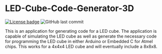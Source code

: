 # LED-Cube-Code-Generator-3D
[![License badge](https://img.shields.io/hexpm/l/repo_example.svg)](https://github.com/TTK4145-students-2020/Project15/blob/master/LICENSE.MD)
![GitHub last commit](https://img.shields.io/github/last-commit/mariugul/LED-Cube-Code-Generator-3D)

This is an application for generating code for a LED cube. The application is capable of simulating the LED cube as well as generate the necessary code for programming the LED cube in either Arduino or Embedded C for Atmel chips. This works for a 4x4x4 LED cube and will eventually include a 8x8x8.
